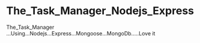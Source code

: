 # The_Task_Manager_Nodejs_Express
The_Task_Manager ...Using...Nodejs...Express...Mongoose...MongoDb.....Love it
